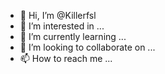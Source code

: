- 👋 Hi, I’m @Killerfsl
- 👀 I’m interested in ...
- 🌱 I’m currently learning ...
- 💞️ I’m looking to collaborate on ...
- 📫 How to reach me ...

<!---
Killerfsl/Killerfsl is a ✨ special ✨ repository because its `README.md` (this file) appears on your GitHub profile.
You can click the Preview link to take a look at your changes.
--->
